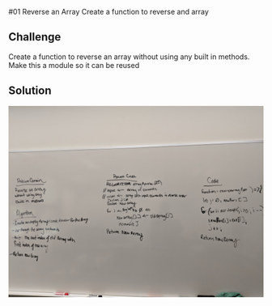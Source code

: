 #01 Reverse an Array
Create a function to reverse and array

## Challenge
Create a function to reverse an array without using any built in methods. Make this a module so it can be reused


## Solution
![reverse array](./img/01_reverse_array.jpg)